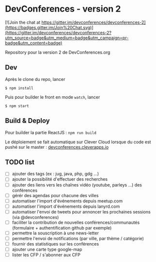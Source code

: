 # DevConferences - version 2

[![Join the chat at https://gitter.im/devconferences/devconferences-2](https://badges.gitter.im/Join%20Chat.svg)](https://gitter.im/devconferences/devconferences-2?utm_source=badge&utm_medium=badge&utm_campaign=pr-badge&utm_content=badge)

Repository pour la version 2 de DevConferences.org

## Dev

Après le clone du repo, lancer 

```
$ npm install
```

Puis pour builder le front en mode `watch`, lancer 

```
$ npm start
```

## Build & Deploy

Pour builder la partie ReactJS : `npm run build`

Le déploiement se fait automatique sur Clever Cloud lorsque du code est pushé sur le master : [devconferences.cleverapps.io](http://devconferences.cleverapps.io)

## TODO list

- [ ] ajouter des tags (ex : jug, java, php, gdg ...)
- [ ] ajouter la possibilité d'effectuer des recherches
- [ ] ajouter des liens vers les chaînes vidéo (youtube, parleys ...) des conférences
- [ ] gérér des agendas pour chacune des villes
- [ ] automatiser l'import d'événements depuis meetup.com
- [ ] automatiser l'import d'événements depuis lanyrd.com
- [ ] automatiser l'envoi de tweets pour annoncer les prochaines sessions (via @devconferences)
- [ ] faciliter la contribution de nouvelles conférences/communautés (formulaire + authentification github par exemple)
- [ ] permettre la souscription à une news-letter
- [ ] permettre l'envoi de notifications (par ville, par thème / catégorie)
- [ ] fournir des statistiques sur les conférences
- [ ] ajouter une carte type google-map
- [ ] lister les CFP / s'abonner aux CFP
